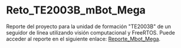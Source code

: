 # Reto_TE2003B_mBot_Mega
Reporte del proyecto para la unidad de formación "TE2003B" de un seguidor de línea utilizando visión computacional y FreeRTOS.
Puede acceder al reporte en el siguiente enlace: [Reporte_Mbot_Mega](https://github.com/marcos-allen/Reto_TE2003B_mBot_Mega/wiki).
